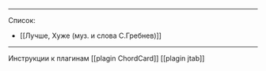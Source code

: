 ___
Список:
* [[Лучше, Хуже (муз. и слова С.Гребнев)]]



___
Инструкции к плагинам
[[plagin ChordCard]]
[[plagin jtab]]

